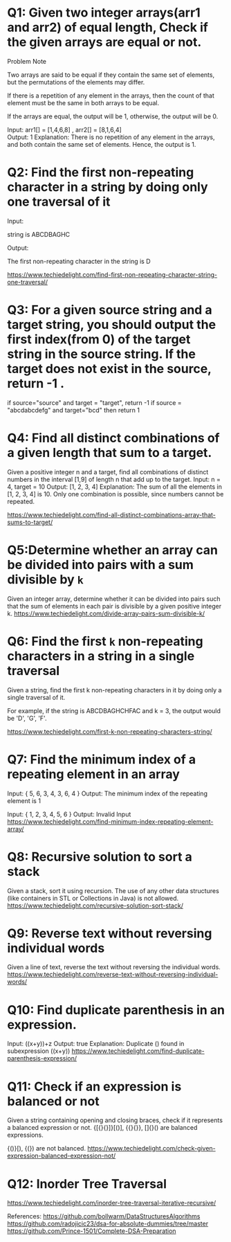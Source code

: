 # Q1: Given two integer arrays(arr1 and arr2) of equal length, Check if the given arrays are equal or not.

Problem Note 

Two arrays are said to be equal if they contain the same set of elements, but the permutations of the elements may differ. 

If there is a repetition of any element in the arrays, then the count of that element must be the same in both arrays to be equal. 

If the arrays are equal, the output will be 1, otherwise, the output will be 0.  

Input: arr1[] = [1,4,6,8] , arr2[] = [8,1,6,4]   
Output: 1 
Explanation: There is no repetition of any element in the arrays, and both contain the same set of elements. Hence, the output is 1. 

# Q2: Find the first non-repeating character in a string by doing only one traversal of it 

Input: 
 
string is ABCDBAGHC 
 
Output: 
 
The first non-repeating character in the string is D 

 

https://www.techiedelight.com/find-first-non-repeating-character-string-one-traversal/ 

# Q3: For a given source string and a target string, you should output the first index(from 0) of the target string in the source string. If the target does not exist in the source, return -1 .

 if source="source" and target = "target", return -1
 if source = "abcdabcdefg" and target="bcd" then return 1

 # Q4: Find all distinct combinations of a given length that sum to a target.

 Given a positive integer n and a target, find all combinations of distinct numbers in the interval [1,9] of length n that add up to the target.
 Input: n = 4, target = 10
Output: [1, 2, 3, 4]
Explanation: The sum of all the elements in [1, 2, 3, 4] is 10. Only one combination is possible, since numbers cannot be repeated.

https://www.techiedelight.com/find-all-distinct-combinations-array-that-sums-to-target/

# Q5:Determine whether an array can be divided into pairs with a sum divisible by `k`
Given an integer array, determine whether it can be divided into pairs such that the sum of elements in each pair is divisible by a given positive integer k.
https://www.techiedelight.com/divide-array-pairs-sum-divisible-k/

# Q6: Find the first `k` non-repeating characters in a string in a single traversal
Given a string, find the first k non-repeating characters in it by doing only a single traversal of it.

For example, if the string is ABCDBAGHCHFAC and k = 3, the output would be 'D', 'G', 'F'.

https://www.techiedelight.com/first-k-non-repeating-characters-string/

# Q7: Find the minimum index of a repeating element in an array

Input:  { 5, 6, 3, 4, 3, 6, 4 }
Output: The minimum index of the repeating element is 1

Input:  { 1, 2, 3, 4, 5, 6 }
Output: Invalid Input
https://www.techiedelight.com/find-minimum-index-repeating-element-array/


# Q8: Recursive solution to sort a stack
Given a stack, sort it using recursion. The use of any other data structures (like containers in STL or Collections in Java) is not allowed.
https://www.techiedelight.com/recursive-solution-sort-stack/

# Q9: Reverse text without reversing individual words
Given a line of text, reverse the text without reversing the individual words.
https://www.techiedelight.com/reverse-text-without-reversing-individual-words/

# Q10: Find duplicate parenthesis in an expression.
Input:  ((x+y))+z
Output: true
Explanation: Duplicate () found in subexpression ((x+y))
https://www.techiedelight.com/find-duplicate-parenthesis-expression/

# Q11: Check if an expression is balanced or not
Given a string containing opening and closing braces, check if it represents a balanced expression or not.
{[{}{}]}[()], {{}{}}, []{}() are balanced expressions.
 
{()}[), {(}) are not balanced.
https://www.techiedelight.com/check-given-expression-balanced-expression-not/
# Q12: Inorder Tree Traversal
https://www.techiedelight.com/inorder-tree-traversal-iterative-recursive/

 
References:
https://github.com/bollwarm/DataStructuresAlgorithms
https://github.com/radojicic23/dsa-for-absolute-dummies/tree/master
https://github.com/Prince-1501/Complete-DSA-Preparation

